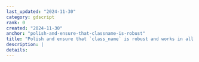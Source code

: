 ```yaml
---
last_updated: "2024-11-30"
category: gdscript
rank: 0
created: "2024-11-30"
anchor: "polish-and-ensure-that-classname-is-robust"
title: "Polish and ensure that `class_name` is robust and works in all cases"
description: |
details:
---
```

